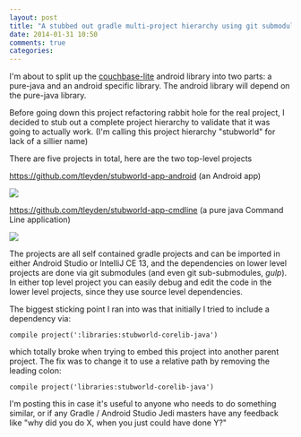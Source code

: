 ```yaml
---
layout: post
title: "A stubbed out gradle multi-project hierarchy using git submodules"
date: 2014-01-31 10:50
comments: true
categories: 
---
```


I'm about to split up the [couchbase-lite](https://github.com/couchbase/couchbase-lite-android) android library into two parts: a pure-java and an android specific library.  The android library will depend on the pure-java library.

Before going down this project refactoring rabbit hole for the real project, I decided to stub out a complete project hierarchy to validate that it was going to actually work.  (I'm calling this project hierarchy "stubworld" for lack of a sillier name)  

There are five projects in total, here are the two top-level projects

https://github.com/tleyden/stubworld-app-android  (an Android app)

![](http://cl.ly/image/3O31321l0b0n/stubworld_architecture_android.png)

https://github.com/tleyden/stubworld-app-cmdline  (a pure java Command Line application)

![](http://cl.ly/image/1M2C333S2s0u/stubworld_architecture_desktop.png)

The projects are all self contained gradle projects and can be imported in either Android Studio or IntelliJ CE 13, and the dependencies on lower level projects are done via git submodules (and even git sub-submodules, *gulp*).   In either top level project you can easily debug and edit the code in the lower level projects, since they use source level dependencies.

The biggest sticking point I ran into was that initially I tried to include a dependency via:

```
compile project(':libraries:stubworld-corelib-java')
```

which totally broke when trying to embed this project into another parent project. The fix was to change it to use a relative path by removing the leading colon:

```
compile project('libraries:stubworld-corelib-java')
```

I'm posting this in case it's useful to anyone who needs to do something similar, or if any Gradle / Android Studio Jedi masters have any feedback like "why did you do X, when you just could have done Y?"